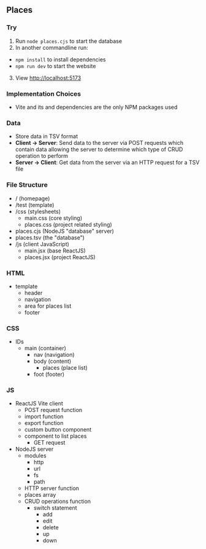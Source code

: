 ## Places

### Try
1. Run  `node places.cjs` to start the database
2. In another commandline run:
  - `npm install` to install dependencies
  - `npm run dev` to start the website
3. View [http://localhost:5173](http://localhost:5173)

### Implementation Choices
- Vite and its and dependencies are the only NPM packages used

### Data
- Store data in TSV format
- __Client -> Server__: Send data to the server via POST
  requests which contain data allowing the server to
  determine which type of CRUD operation to perform
- __Server -> Client__: Get data from the server via an HTTP
  request for a TSV file

### File Structure
- / (homepage)
- /test (template)
- /css (stylesheets)
  - main.css (core styling)
  - places.css (project related styling)
- places.cjs (NodeJS "database" server)
- places.tsv (the "database")
- /js (client JavaScript)
  - main.jsx (base ReactJS)
  - places.jsx (project ReactJS)

### HTML
- template
  - header
  - navigation
  - area for places list
  - footer

### CSS
- IDs
  - main (container)
    - nav (navigation)
    - body (content)
      - places (place list)
    - foot (footer)

### JS
- ReactJS Vite client
  - POST request function
  - import function
  - export function
  - custom button component
  - component to list places
    - GET request
- NodeJS server
  - modules
    - http
    - url
    - fs
    - path
  - HTTP server function
  - places array
  - CRUD operations function
    - switch statement
      - add
      - edit
      - delete
      - up
      - down
